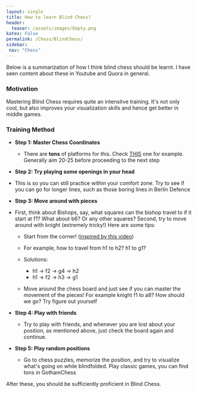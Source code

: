 ```yaml
---
layout: single
title: How to learn Blind Chess? 
header:
  teaser: /assets/images/Empty.png
katex: False
permalink: /Chess/BlindChess/
sidebar:
 nav: "Chess"
---
```

Below is a summarization of how I think blind chess should be learnt. I have seen content about these in Youtube and Quora in general.

### Motivation
Mastering Blind Chess requires quite an intensitve training. It's not only cool, but also improves your visualization skills and hence get better in middle games.

### Training Method
 * **Step 1: Master Chess Coordinates**
     - There are **tons** of platforms for this. Check [THIS](https://lichess.org/training/coordinate#find) one for example. Generally aim 20-25 before proceeding to the next step

 *  **Step 2: Try playing some openings in your head**

   - This is so you can still practice within your comfort zone. Try to see if you can go for longer lines, such as those boring lines in Berlin Defence

 *  **Step 3: Move around with pieces**
   - First, think about Bishops, say, what squares can the bishop travel to if it start at f1? What about b6? Or any other squares? Second, try to move around with knight (extremely tricky!) Here are some tips:
      -  Start from the corner! ([inspired by this video](https://www.youtube.com/watch?v=Z4U336yifjg))
        - For example, how to travel from h1 to h2? h1 to g1? 
        - Solutions:
            - h1 -> f2 -> g4 -> h2  
            - h1 -> f2 -> h3 -> g1

      -  Move around the chess board and just see if you can master the movement of the pieces! For example knight f1 to a8? How should we go? Try figure out yourself

      
 *  **Step 4: Play with friends**
     - Try to play with friends, and whenever you are lost about your position, as mentioned above, just check the board again and continue. 

 *  **Step 5: Play random positions**
     - Go to chess puzzles, memorize the position, and try to visualize what's going on while blindfolded. Play classic games, you can find tons in GothamChess

After these, you should be sufficiently proficient in Blind Chess. 








